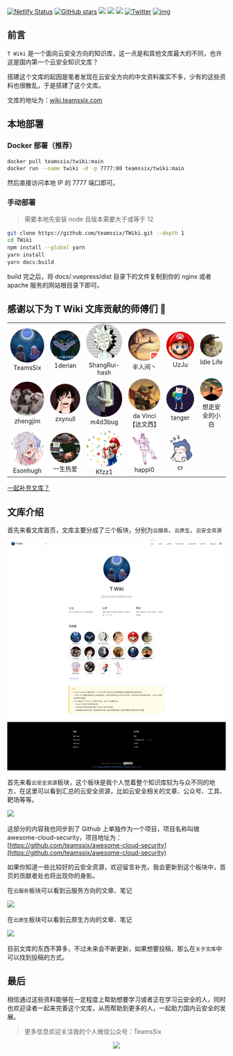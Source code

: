 [![Netlify Status](https://api.netlify.com/api/v1/badges/7b1638ec-faba-4311-84cd-a6c082c4d6c7/deploy-status)](https://wiki.teamssix.com) [![GitHub stars](https://img.shields.io/github/stars/teamssix/twiki)](https://github.com/teamssix/twiki) [![](https://img.shields.io/badge/T%20Wiki%20-%E4%BA%91%E5%AE%89%E5%85%A8%E7%9F%A5%E8%AF%86%E6%96%87%E5%BA%93-blue)](https://wiki.teamssix.com/) [![](https://img.shields.io/badge/%E7%8B%BC%E7%BB%84%E5%AE%89%E5%85%A8%E5%9B%A2%E9%98%9F-%E7%9F%A5%E8%AF%86%E6%96%87%E5%BA%93-blue)](https://wiki.wgpsec.org/) [![](https://img.shields.io/badge/PeiQi-%E7%9F%A5%E8%AF%86%E6%96%87%E5%BA%93-blue)](http://wiki.peiqi.tech/) [![Twitter](https://img.shields.io/twitter/follow/teamssix?label=Followers&style=social)](https://twitter.com/teamssix) [![img](https://img.shields.io/github/followers/TeamsSix?style=social)](https://github.com/teamssix)

## 前言

`T Wiki` 是一个面向云安全方向的知识库，这一点是和其他文库最大的不同，也许这是国内第一个云安全知识文库？

搭建这个文库的起因是笔者发现在云安全方向的中文资料属实不多，少有的这些资料也很散乱，于是搭建了这个文库。

文库的地址为：[wiki.teamssix.com](https://wiki.teamssix.com/)

## 本地部署

### Docker 部署（推荐）

```bash
docker pull teamssix/twiki:main
docker run --name twiki -d -p 7777:80 teamssix/twiki:main
```

然后直接访问本地 IP 的 7777 端口即可。

### 手动部署

> 需要本地先安装 node 且版本需要大于或等于 12

```bash
git clone https://github.com/teamssix/TWiki.git --depth 1
cd TWiki
npm install --global yarn
yarn install
yarn docs:build
```

build 完之后，将 docs/.vuepress/dist 目录下的文件复制到你的 nginx 或者 apache 服务的网站根目录下即可。

## 感谢以下为 T Wiki 文库贡献的师傅们 :confetti_ball:

<table>
    <tr>
        <td align="center"><img alt="TeamsSix"
                    src="./docs/.vuepress/public/img/1651741861.png" style="width: 100px;"/><br />TeamsSix</td>
        <td align="center"><img alt="1derian"
                    src="./docs/.vuepress/public/img/1650108029.png"  style="width: 100px;" /><br />1derian</td>
        <td align="center"><img alt="ShangRui-hash"
                    src="./docs/.vuepress/public/img/1650108092.png"  style="width: 100px;" /><br />ShangRui-hash</td>
        <td align="center"><img alt="半人间丶"
                    src="./docs/.vuepress/public/img/1650108207.png"  style="width: 100px;" /><br />半人间丶</td>
        <td align="center"><img alt="UzJu"
                    src="./docs/.vuepress/public/img/1650253985.png"  style="width: 100px;" /><br />UzJu</a></td>
        <td align="center"><img alt="Idle Life"
                    src="./docs/.vuepress/public/img/1650865577.png"  style="width: 100px;" /><br />Idle Life</td>
    </tr>
    <tr>
        <td align="center"><img alt="zhengjim"
                    src="./docs/.vuepress/public/img/1650942808.png"  style="width: 100px;" /><br />zhengjim</a></td>
        <td align="center"><img alt="zxynull"
                    src="./docs/.vuepress/public/img/1651146804.png"  style="width: 100px;" /><br />zxynull</a></td>
        <td align="center"><img alt="m4d3bug"
                    src="./docs/.vuepress/public/img/1651740464.png"  style="width: 100px;" /><br />m4d3bug</a></td>
        <td align="center"><img alt="da Vinci【达文西】"
                    src="./docs/.vuepress/public/img/1651917214.png"  style="width: 100px;" /><br />da Vinci【达文西】</a></td>
        <td align="center"><img alt="tanger"
                    src="./docs/.vuepress/public/img/1653815174.png"  style="width: 100px;" /><br />tanger</a></td>
				<td align="center"><img alt="想走安全的小白"
                    src="./docs/.vuepress/public/img/1654852861.png"  style="width: 100px;" /><br />想走安全的小白</a></td>
    </tr>
		<tr>
        <td align="center"><img alt="Esonhugh"
                    src="./docs/.vuepress/public/img/1654854214.png"  style="width: 100px;" /><br />Esonhugh</a></td>
 				<td align="center"><img alt="一生热爱"
                    src="./docs/.vuepress/public/img/1657203872.png"  style="width: 100px;" /><br />一生热爱</a></td>
        <td align="center"><img alt="Kfzz1"
                    src="./docs/.vuepress/public/img/1667370152.png"  style="width: 100px;" /><br />Kfzz1</a></td>
        <td align="center"><img alt="happi0"
                    src="./docs/.vuepress/public/img/1674129072.png"  style="width: 100px;" /><br />happi0</a></td>
        <td align="center"><img alt="cr"
                    src="./docs/.vuepress/public/img/1684313513.png"  style="width: 100px;" /><br />cr</a></td>
		</tr>
</table>




[一起补充文库？](https://wiki.teamssix.com/About/Contribute.html)




## 文库介绍

首先来看文库首页，文库主要分成了三个板块，分别为`云服务`、`云原生`、`云安全资源`

![](./docs/.vuepress/public/img/wiki.teamssix.com_.png)

首先来看`云安全资源`板块，这个板块是我个人觉着整个知识库较为与众不同的地方，在这里可以看到汇总的云安全资源，比如云安全相关的文章、公众号、工具、靶场等等。

![](https://cdn.jsdelivr.net/gh/teamssix/BlogImages/imgs/202204152146469.png)

这部分的内容我也同步到了 Github 上单独作为一个项目，项目名称叫做 awesome-cloud-security，项目地址为：[https://github.com/teamssix/awesome-cloud-security](https://github.com/teamssix/awesome-cloud-security)

如果你知道一些比较好的云安全资源，欢迎留言补充，我会更新到这个板块中，首页的贡献者处也将出现你的身影。

在`云服务`板块可以看到云服务方向的文章、笔记

![](https://cdn.jsdelivr.net/gh/teamssix/BlogImages/imgs/202204152147429.png)

在`云原生`板块可以看到云原生方向的文章、笔记

![](https://cdn.jsdelivr.net/gh/teamssix/BlogImages/imgs/202204152147002.png)

目前文库的东西不算多，不过未来会不断更新，如果想要投稿，那么在`关于文库`中可以找到投稿的方式。

## 最后

相信通过这些资料能够在一定程度上帮助想要学习或者正在学习云安全的人，同时也欢迎读者一起来完善这个文库，从而帮助到更多的人，一起助力国内云安全的发展。

>  更多信息欢迎关注我的个人微信公众号：TeamsSix

<div align=center><img width="800" src="https://cdn.jsdelivr.net/gh/teamssix/BlogImages/imgs/202204152148071.png" div align=center/></div>
